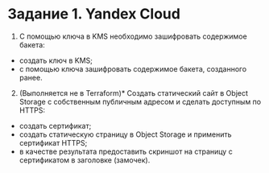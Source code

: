 # Задание 1. Yandex Cloud

1) С помощью ключа в KMS необходимо зашифровать содержимое бакета:

- создать ключ в KMS;
- с помощью ключа зашифровать содержимое бакета, созданного ранее.

2) (Выполняется не в Terraform)* Создать статический сайт в Object Storage c собственным публичным адресом и сделать доступным по HTTPS:
- создать сертификат;
- создать статическую страницу в Object Storage и применить сертификат HTTPS;
- в качестве результата предоставить скриншот на страницу с сертификатом в заголовке (замочек).
